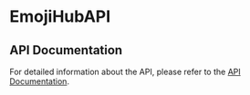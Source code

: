 # EmojiHubAPI

## API Documentation

For detailed information about the API, please refer to the [API Documentation](https://web.postman.co/workspace/291207d5-1073-4eda-b783-3fd9231b4116/documentation/36297486-d2fc6246-c079-4f9a-97f6-6fdf792453a0).
